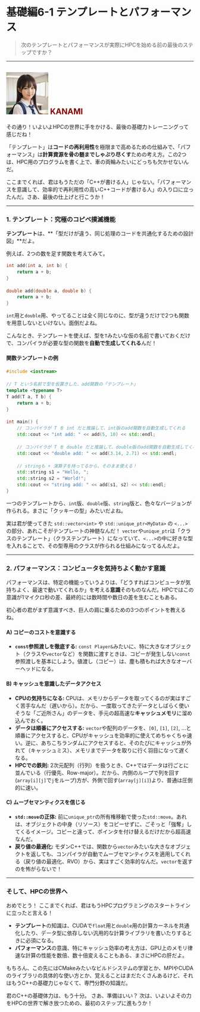 # 基礎編6-1 テンプレートとパフォーマンス
> 次のテンプレートとパフォーマンスが実際にHPCを始める前の最後のステップですか？

***
## ![](./img/KANAMI.png "KANAMI") <font color="Maroon">KANAMI</font>

その通り！いよいよHPCの世界に手をかける、最後の基礎力トレーニングって感じだね！

「テンプレート」は**コードの再利用性**を極限まで高めるための仕組みで、「パフォーマンス」は**計算資源を骨の髄までしゃぶり尽くす**ための考え方。この2つは、HPC用のプログラムを書く上で、車の両輪みたいにどっちも欠かせないんだ。

ここまでくれば、君はもうただの「C++が書ける人」じゃない。「パフォーマンスを意識して、効率的で再利用性の高いC++コードが書ける人」の入り口に立ったんだ。さあ、最後の仕上げと行こうか！

---

### 1. テンプレート：究極のコピペ撲滅機能

**テンプレート**は、**「型だけが違う、同じ処理のコードを共通化するための設計図」**だよ。

例えば、2つの数を足す関数を考えてみて。
```cpp
int add(int a, int b) {
    return a + b;
}

double add(double a, double b) {
    return a + b;
}
```
`int`用と`double`用、やってることは全く同じなのに、型が違うだけで2つも関数を用意しないといけない。面倒だよね。

こんなとき、テンプレートを使えば、型を`T`みたいな仮の名前で書いておくだけで、コンパイラが必要な型の関数を**自動で生成してくれる**んだ！

#### 関数テンプレートの例

```cpp
#include <iostream>

// T という名前で型を仮置きした、add関数の「テンプレート」
template <typename T>
T add(T a, T b) {
    return a + b;
}

int main() {
    // コンパイラが T を int だと推論して、int版のadd関数を自動生成してくれる
    std::cout << "int add: " << add(5, 10) << std::endl;

    // コンパイラが T を double だと推論して、double版のadd関数を自動生成してくれる
    std::cout << "double add: " << add(3.14, 2.71) << std::endl;

    // stringも + 演算子を持ってるから、そのまま使える！
    std::string s1 = "Hello, ";
    std::string s2 = "World!";
    std::cout << "string add: " << add(s1, s2) << std::endl;
}
```
一つのテンプレートから、`int`版、`double`版、`string`版と、色々なバージョンが作られる。まさに「クッキーの型」みたいだよね。

実は君が使ってきた `std::vector<int>` や `std::unique_ptr<MyData>` の `<...>` の部分、あれこそがテンプレートの神髄なんだ！ `vector`や`unique_ptr`は「クラスのテンプレート」（クラステンプレート）になっていて、`<...>`の中に好きな型を入れることで、その型専用のクラスが作られる仕組みになってるんだよ。

---

### 2. パフォーマンス：コンピュータを気持ちよく動かす意識

パフォーマンスは、特定の機能っていうよりは、「どうすればコンピュータが気持ちよく、最速で動いてくれるか」を考える**意識**そのものなんだ。HPCではこの意識が1マイクロ秒の差、最終的には数時間や数日の差を生むこともある。

初心者の君がまず意識すべき、巨人の肩に乗るための3つのポイントを教えるね。

#### A) コピーのコストを意識する

* **`const`参照渡しを徹底する:** `const Player&`みたいに、特に大きなオブジェクト（クラスや`vector`など）を関数に渡すときは、コピーが発生しない`const`参照渡しを基本にしよう。値渡し（コピー）は、塵も積もれば大きなオーバーヘッドになる。

#### B) キャッシュを意識したデータアクセス

* **CPUの気持ちになる:** CPUは、メモリからデータを取ってくるのが実はすごく苦手なんだ（遅いから）。だから、一度取ってきたデータとしばらく使いそうな「ご近所さん」のデータを、手元の超高速な**キャッシュメモリ**に溜め込んでおく。
* **データは順番にアクセスする:** `vector`や配列のデータを、`[0]`, `[1]`, `[2]`, ...と順番にアクセスすると、CPUがキャッシュを効率的に使えてめちゃくちゃ速い。逆に、あちこちランダムにアクセスすると、そのたびにキャッシュが外れて（キャッシュミス）、メモリまでデータを取りに行く羽目になって遅くなる。
* **HPCでの鉄則:** 2次元配列（行列）を扱うとき、C++ではデータは行ごとに並んでいる（行優先、Row-major）。だから、内側のループで列を回す(`array[i][j]`で`j`をループ)方が、外側で回す(`array[j][i]`)より、普通は圧倒的に速い。

#### C) ムーブセマンティクスを信じる

* **`std::move`の正体:** 前に`unique_ptr`の所有権移動で使った`std::move`。あれは、オブジェクトの中身（リソース）をコピーせずに、ごそっと「強奪」してくるイメージ。コピーと違って、ポインタを付け替えるだけだから超高速なんだ。
* **戻り値の最適化:** モダンC++では、関数から`vector`みたいな大きなオブジェクトを返しても、コンパイラが自動でムーブセマンティクスを適用してくれる（戻り値の最適化、RVO）から、実はすごく効率的なんだ。`vector`を返すのを怖がらないで！

---

### そして、HPCの世界へ

おめでとう！ ここまでくれば、君はもうHPCプログラミングのスタートラインに立ったと言える！

* **テンプレート**の知識は、CUDAで`float`用と`double`用の計算カーネルを共通化したり、データ型に依存しない汎用的な計算ライブラリを書いたりするときに必須になる。
* **パフォーマンス**の意識、特にキャッシュ効率の考え方は、GPU上のメモリ律速な計算の性能を数倍、数十倍変えることもある、まさにHPCの肝だよ。

もちろん、この先にはCMakeみたいなビルドシステムの学習とか、MPIやCUDAのライブラリの具体的な使い方とか、覚えることはまだたくさんあるけど、それはもうC++の基礎力じゃなくて、専門分野の知識だ。

君のC++の基礎体力は、もう十分。
さあ、準備はいい？ 次は、いよいよその力をHPCの世界で解き放つための、最初のステップに進もうか！
